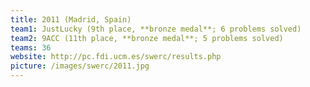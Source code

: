 ```yaml
---
title: 2011 (Madrid, Spain)
team1: JustLucky (9th place, **bronze medal**; 6 problems solved)
team2: 9ACC (11th place, **bronze medal**; 5 problems solved)
teams: 36
website: http://pc.fdi.ucm.es/swerc/results.php
picture: /images/swerc/2011.jpg
---
```

